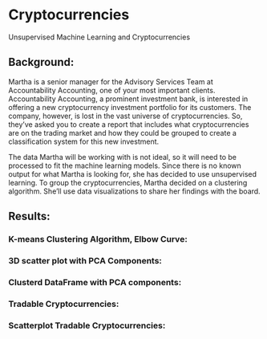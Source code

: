 # Cryptocurrencies
Unsupervised Machine Learning and Cryptocurrencies

## Background: 
Martha is a senior manager for the Advisory Services Team at Accountability Accounting, one of your most important clients. Accountability Accounting, a prominent investment bank, is interested in offering a new cryptocurrency investment portfolio for its customers. The company, however, is lost in the vast universe of cryptocurrencies. So, they’ve asked you to create a report that includes what cryptocurrencies are on the trading market and how they could be grouped to create a classification system for this new investment.

The data Martha will be working with is not ideal, so it will need to be processed to fit the machine learning models. Since there is no known output for what Martha is looking for, she has decided to use unsupervised learning. To group the cryptocurrencies, Martha decided on a clustering algorithm. She’ll use data visualizations to share her findings with the board.

## Results:
### K-means Clustering Algorithm, Elbow Curve: 
### 3D scatter plot with PCA Components:

### Clusterd DataFrame with PCA components:


### Tradable Cryptocurrencies: 
### Scatterplot Tradable Cryptocurrencies: 

